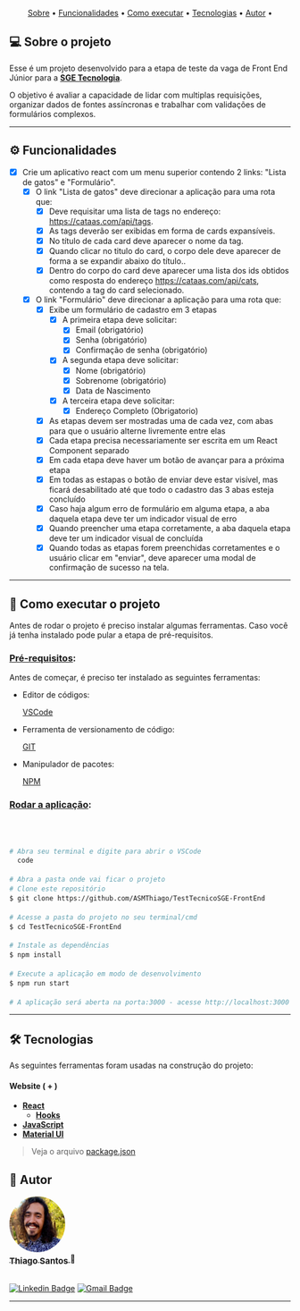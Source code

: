 <p align="center">
 <a href="#-sobre-o-projeto">Sobre</a> •
 <a href="#-funcionalidades">Funcionalidades</a> •
 <a href="#-como-executar-o-projeto">Como executar</a> • 
 <a href="#-tecnologias">Tecnologias</a> •
 <a href="#-autor">Autor</a> • 
</p>

## 💻 Sobre o projeto

<div id="-sobre-o-projeto">

Esse é um projeto desenvolvido para a etapa de teste da vaga de Front End Júnior para a **[SGE Tecnologia](https://www.linkedin.com/company/sge-tecnologia/about/)**.

O objetivo é avaliar a capacidade de lidar com multiplas requisições, organizar dados de fontes assíncronas e trabalhar com validações de formulários complexos. 

---

## ⚙️ Funcionalidades

<div id="-funcionalidades">
  
- [x] Crie um aplicativo react com um menu superior contendo 2 links: "Lista de gatos" e "Formulário".
  - [x] O link "Lista de gatos" deve direcionar a aplicação para uma rota que:
      - [x] Deve requisitar uma lista de tags no endereço: https://cataas.com/api/tags.
      - [x] As tags deverão ser exibidas em forma de cards expansíveis.
      - [x] No título de cada card deve aparecer o nome da tag.
      - [x] Quando clicar no titulo do card, o corpo dele deve aparecer de forma a se expandir abaixo do título..
      - [x] Dentro do corpo do card deve aparecer uma lista dos ids obtidos como resposta do endereço https://cataas.com/api/cats, contendo a tag do card selecionado.
  
  - [x] O link "Formulário" deve direcionar a aplicação para uma rota que:
      - [x] Exibe um formulário de cadastro em 3 etapas
        - [x] A primeira etapa deve solicitar:
          - [x] Email (obrigatório)
          - [x] Senha (obrigatório)
          - [x] Confirmação de senha (obrigatório)
        - [x] A segunda etapa deve solicitar:
          - [x] Nome (obrigatório)
          - [x] Sobrenome (obrigatório)
          - [x] Data de Nascimento
        - [x] A terceira etapa deve solicitar:
          - [x] Endereço Completo (Obrigatorio)
      - [x] As etapas devem ser mostradas uma de cada vez, com abas para que o usuário alterne livremente entre elas
      - [x] Cada etapa precisa necessariamente ser escrita em um React Component separado
      - [x] Em cada etapa deve haver um botão de avançar para a próxima etapa
      - [x] Em todas as estapas o botão de enviar deve estar visível, mas ficará desabilitado até que todo o cadastro das 3 abas esteja concluído
      - [x] Caso haja algum erro de formulário em alguma etapa, a aba daquela etapa deve ter um indicador visual de erro
      - [x] Quando preencher uma etapa corretamente, a aba daquela etapa deve ter um indicador visual de concluída
      - [x] Quando todas as etapas forem preenchidas corretamentes e o usuário clicar em "enviar", deve aparecer uma modal de confirmação de sucesso na tela.

---

## 🚀 Como executar o projeto

<div id="-como-executar-o-projeto">

Antes de rodar o projeto é preciso instalar algumas ferramentas. Caso você já tenha instalado pode pular a etapa de pré-requisitos.

### <u>Pré-requisitos</u>:

Antes de começar, é preciso ter instalado as seguintes ferramentas:

- Editor de códigos:

  [VSCode](https://code.visualstudio.com/)

- Ferramenta de versionamento de código:

  [GIT](https://git-scm.com)

- Manipulador de pacotes:

  [NPM](https://www.npmjs.com/)

### <u>Rodar a aplicação</u>:

&nbsp;

```bash

# Abra seu terminal e digite para abrir o VSCode
  code

# Abra a pasta onde vai ficar o projeto
# Clone este repositório
$ git clone https://github.com/ASMThiago/TestTecnicoSGE-FrontEnd

# Acesse a pasta do projeto no seu terminal/cmd
$ cd TestTecnicoSGE-FrontEnd

# Instale as dependências
$ npm install

# Execute a aplicação em modo de desenvolvimento
$ npm run start

# A aplicação será aberta na porta:3000 - acesse http://localhost:3000

```
---

## 🛠 Tecnologias

<div id="-tecnologias">

As seguintes ferramentas foram usadas na construção do projeto:

#### **Website** ( + )

- **[React](https://reactjs.org/)**
  - **[Hooks](https://reactjs.org/docs/hooks-intro.html)**
- **[JavaScript](https://www.javascript.com/)**
- **[Material UI](https://https://material-ui.com//)**

> Veja o arquivo [package.json](https://github.com/tgmarinho/README-ecoleta/blob/master/web/package.json)
 
 ## 🦸 Autor

<div id="-autor">

  <a href="https://github.com/ASMThiago">
    <img style="border-radius: 50%;" src="./Thiago_Santos.png" width="100px;" alt="Autor"/>
    <br />
    <sub><b style="font-size: 15px;">Thiago Santos</b></sub>
  </a>🚀

  <br />
  <br />

[![Linkedin Badge](https://img.shields.io/badge/-ThiagoSantos-blue?style=flat-square&logo=Linkedin&logoColor=white&link=https://www.linkedin.com/in/thiago-a-santos/)](https://www.linkedin.com/in/thiago-a-santos/)
[![Gmail Badge](https://img.shields.io/badge/asm.thiago@gmail.com-c14438?style=flat-square&logo=Gmail&logoColor=white&link=mailto:asm.thiago@gmail.com)](mailto:asm.thiago@gmail.com)

---
